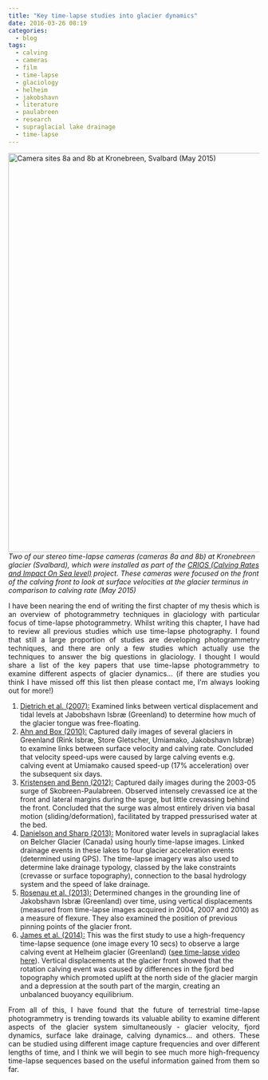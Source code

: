 ```yaml
---
title: "Key time-lapse studies into glacier dynamics"
date: 2016-03-26 08:19
categories:
  - blog
tags:  
  - calving
  - cameras
  - film
  - time-lapse
  - glaciology
  - helheim
  - jakobshavn
  - literature
  - paulabreen
  - research
  - supraglacial lake drainage
  - time-lapse
---
```

<img class="alignnone size-full wp-image-1596" src="https://pennyhow.files.wordpress.com/2016/01/p1030942.jpg" alt="Camera sites 8a and 8b at Kronebreen, Svalbard (May 2015)" width="800" align="aligncenter" /><br> *Two of our stereo time-lapse cameras (cameras 8a and 8b) at Kronebreen glacier (Svalbard), which were installed as part of the <a href="http://www.researchinsvalbard.no/project/7037" target="_blank">CRIOS (Calving Rates and Impact On Sea level)</a> project. These cameras were focused on the front of the calving front to look at surface velocities at the glacier terminus in comparison to calving rate (May 2015)*

<p style="text-align:justify;">I have been nearing the end of writing the first chapter of my thesis which is an overview of photogrammetry techniques in glaciology with particular focus of time-lapse photogrammetry. Whilst writing this chapter, I have had to review all previous studies which use time-lapse photography. I found that still a large proportion of studies are developing photogrammetry techniques, and there are only a few studies which actually use the techniques to answer the big questions in glaciology. I thought I would share a list of the key papers that use time-lapse photogrammetry to examine different aspects of glacier dynamics... (if there are studies you think I have missed off this list then please contact me, I'm always looking out for more!)</p>

<ol>
	<li style="text-align:left;"><a href="http://onlinelibrary.wiley.com/doi/10.1029/2006JF000601/full" target="_blank">Dietrich et al. (2007):</a> Examined links between vertical displacement and tidal levels at Jabobshavn Isbræ (Greenland) to determine how much of the glacier tongue was free-floating.</li>
	<li style="text-align:left;"><a href="http://bprc.osu.edu/~jbox/pubs/Ahn_and_Box_2010_J_Glaciol.pdf" target="_blank">Ahn and Box (2010):</a> Captured daily images of several glaciers in Greenland (Rink Isbræ, Store Gletscher, Umiamako, Jakobshavn Isbræ) to examine links between surface velocity and calving rate. Concluded that velocity speed-ups were caused by large calving events e.g. calving event at Umiamako caused speed-up (17% acceleration) over the subsequent six days.</li>
	<li style="text-align:left;"><a href="http://www.polarresearch.net/index.php/polar/article/view/11106" target="_blank">Kristensen and Benn (2012):</a> Captured daily images during the 2003-05 surge of Skobreen-Paulabreen. Observed intensely crevassed ice at the front and lateral margins during the surge, but little crevassing behind the front. Concluded that the surge was almost entirely driven via basal motion (sliding/deformation), facilitated by trapped pressurised water at the bed.</li>
	<li style="text-align:left;"><a href="http://www.ingentaconnect.com/content/igsoc/jog/2013/00000059/00000214/art00008" target="_blank">Danielson and Sharp (2013):</a> Monitored water levels in supraglacial lakes on Belcher Glacier (Canada) using hourly time-lapse images. Linked drainage events in these lakes to four glacier acceleration events (determined using GPS). The time-lapse imagery was also used to determine lake drainage typology, classed by the lake constraints (crevasse or surface topography), connection to the basal hydrology system and the speed of lake drainage.</li>
	<li style="text-align:left;"><a href="https://www.researchgate.net/publication/260333918_Grounding_line_migration_and_high-resolution_calving_dynamics_of_Jakobshavn_Isbrae_West_Greenland" target="_blank">Rosenau et al. (2013):</a> Determined changes in the grounding line of Jakobshavn Isbræ (Greenland) over time, using vertical displacements (measured from time-lapse images acquired in 2004, 2007 and 2010) as a measure of flexure. They also examined the position of previous pinning points of the glacier front.</li>
	<li style="text-align:left;"><a href="http://www.nature.com/ngeo/journal/v7/n8/abs/ngeo2204.html" target="_blank">James et al. (2014):</a> This was the first study to use a high-frequency time-lapse sequence (one image every 10 secs) to observe a large calving event at Helheim glacier (Greenland) (<a href="https://www.youtube.com/watch?v=IxfORXWph2Q" target="_blank">see time-lapse video here</a>). Vertical displacements at the glacier front showed that the rotation calving event was caused by differences in the fjord bed topography which promoted uplift at the north side of the glacier margin and a depression at the south part of the margin, creating an unbalanced buoyancy equilibrium.</li>
</ol>
<p style="text-align:justify;">From all of this, I have found that the future of terrestrial time-lapse photogrammetry is trending towards its valuable ability to examine different aspects of the glacier system simultaneously - glacier velocity, fjord dynamics, surface lake drainage, calving dynamics... and others. These can be studied using different image capture frequencies and over different lengths of time, and I think we will begin to see much more high-frequency time-lapse sequences based on the useful information gained from them so far.</p>
